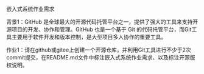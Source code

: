 嵌入式系统作业需求

背景1：GitHub 是全球最大的开源代码托管平台之一，提供了强大的工具来支持开源项目的开发、协作和管理。GitHub 也是一个基于 Git 的代码托管平台，而Git工具主要用于软件开发和版本控制，是大型项目多人协作的重要工具。

作业1：请在github或gitee上创建一个开源仓库，并利用Git工具进行不少于2次commit提交，在README.md文件中标注嵌入式系统作业需求、以及标注开源版权说明。
